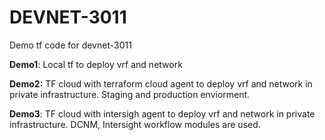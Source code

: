# DEVNET-3011

Demo tf code for devnet-3011

**Demo1**: Local tf to deploy vrf and network 

**Demo2:** TF cloud with terraform cloud agent to deploy vrf and network in private infrastructure. Staging and production enviorment. 

**Demo3**: TF cloud with intersigh agent to deploy vrf and network in private infrastructure. DCNM, Intersight workflow modules are used.
